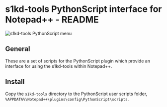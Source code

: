 s1kd-tools PythonScript interface for Notepad++ - README
========================================================

![s1kd-tools PythonScript
menu](s1kd-tools/docs/ICN-S1KDNPP-A-000000-A-KHZAE-00001-A-001-01.PNG)

General
-------

These are a set of scripts for the PythonScript plugin which provide an
interface for using the s1kd-tools within Notepad++.

Install
-------

Copy the `s1kd-tools` directory to the PythonScript user scripts folder,
`%APPDATA%\Notepad++\plugins\config\PythonScript\scripts`.
